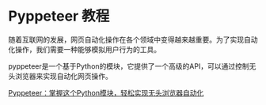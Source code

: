# Pyppeteer 教程

<show-structure depth="2"/>

随着互联网的发展，网页自动化操作在各个领域中变得越来越重要。为了实现自动化操作，我们需要一种能够模拟用户行为的工具。

pyppeteer是一个基于Python的模块，它提供了一个高级的API，可以通过控制无头浏览器来实现自动化网页操作。



<seealso>
<category ref="ref_docs">
    <a href="https://mp.weixin.qq.com/s/J_1Q5nzFlJZIxA65xaBwCg">Pyppeteer：掌握这个Python模块，轻松实现无头浏览器自动化</a>
</category>
<category ref="ref_github">
</category>
<category ref="ref_issues"></category>
<category ref="ref_hf"></category>
<category ref="ref_ms"></category>
</seealso>